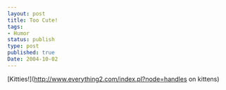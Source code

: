 ```yaml
---
layout: post
title: Too Cute!
tags:
- Humor
status: publish
type: post
published: true
Date: 2004-10-02
---
```

[Kitties!](http://www.everything2.com/index.pl?node=handles on kittens)
